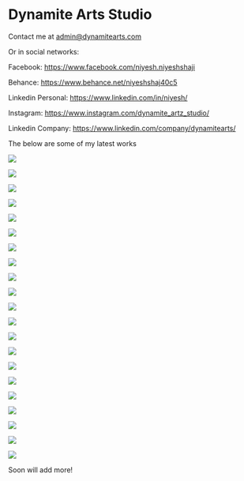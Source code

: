 # Dynamite Arts Studio

Contact me at admin@dynamitearts.com

Or in social networks:

Facebook: https://www.facebook.com/niyesh.niyeshshaji

Behance: https://www.behance.net/niyeshshaj40c5

Linkedin Personal: https://www.linkedin.com/in/niyesh/

Instagram: https://www.instagram.com/dynamite_artz_studio/

Linkedin Company: https://www.linkedin.com/company/dynamitearts/

The below are some of my latest works

![](https://github.com/phpbro/dynamitearts.com/blob/master/App%20UI%20Design.jpg)

![](https://github.com/phpbro/dynamitearts.com/blob/master/Apple.jpg)

![](https://github.com/phpbro/dynamitearts.com/blob/master/Clash%20Of%20Clan%20COC.jpg)

![](https://github.com/phpbro/dynamitearts.com/blob/master/Clash%20of%20Clan%20Sculpt.jpg)

![](https://github.com/phpbro/dynamitearts.com/blob/master/Drone.jpg)

![](https://github.com/phpbro/dynamitearts.com/blob/master/Dynamite%20Arts%20Logo.png)

![](https://github.com/phpbro/dynamitearts.com/blob/master/Dynamite%20Arts%20with%20Logo.jpg)

![](https://github.com/phpbro/dynamitearts.com/blob/master/Fantasy%20Ball.jpg)

![](https://github.com/phpbro/dynamitearts.com/blob/master/Fantasy%20Fish.jpg)

![](https://github.com/phpbro/dynamitearts.com/blob/master/First%20Character%20Sculpt.jpg)

![](https://github.com/phpbro/dynamitearts.com/blob/master/Food%20App%20Splash%20Screen.jpg)

![](https://github.com/phpbro/dynamitearts.com/blob/master/Food%20App%20UI.jpg)

![](https://github.com/phpbro/dynamitearts.com/blob/master/Food%20Spot%20Logo.jpg)

![](https://github.com/phpbro/dynamitearts.com/blob/master/Love%20Token%20with%20Logo.jpg)

![](https://github.com/phpbro/dynamitearts.com/blob/master/Love%20Token%20with%20small%20Logo.jpg)

![](https://github.com/phpbro/dynamitearts.com/blob/master/Texploxe%20Logo.png)

![](https://github.com/phpbro/dynamitearts.com/blob/master/Texploxe%20with%20Logo.jpg)

![](https://github.com/phpbro/dynamitearts.com/blob/master/UI%20Design%201.jpg)

![](https://github.com/phpbro/dynamitearts.com/blob/master/UI%20Design%202.jpg)

![](https://github.com/phpbro/dynamitearts.com/blob/master/UI%20Presentation.jpg)

![](https://github.com/phpbro/dynamitearts.com/blob/master/Website%20UI.jpg)

Soon will add more!
